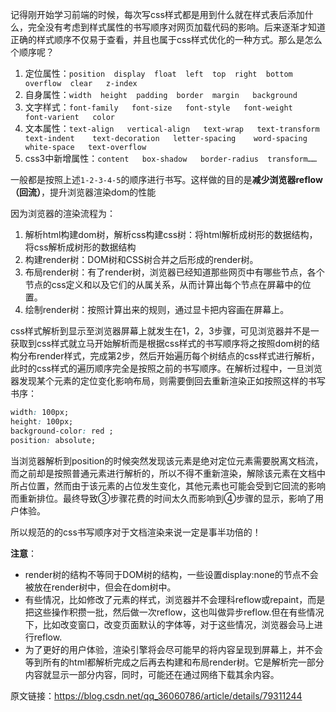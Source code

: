 记得刚开始学习前端的时候，每次写css样式都是用到什么就在样式表后添加什么，完全没有考虑到样式属性的书写顺序对网页加载代码的影响。后来逐渐才知道正确的样式顺序不仅易于查看，并且也属于css样式优化的一种方式。那么是怎么个顺序呢？

1. 定位属性：`position  display  float  left  top  right  bottom   overflow  clear   z-index`
2. 自身属性：`width  height  padding  border  margin   background`
3. 文字样式：`font-family   font-size   font-style   font-weight   font-varient   color   `
4. 文本属性：`text-align   vertical-align   text-wrap   text-transform   text-indent    text-decoration   letter-spacing    word-spacing    white-space   text-overflow`
5. css3中新增属性：`content   box-shadow   border-radius  transform……`

一般都是按照上述`1-2-3-4-5`的顺序进行书写。这样做的目的是**减少浏览器reflow（回流）**，提升浏览器渲染dom的性能



因为浏览器的渲染流程为：

1. 解析html构建dom树，解析css构建css树：将html解析成树形的数据结构，将css解析成树形的数据结构
2. 构建render树：DOM树和CSS树合并之后形成的render树。
3. 布局render树：有了render树，浏览器已经知道那些网页中有哪些节点，各个节点的css定义和以及它们的从属关系，从而计算出每个节点在屏幕中的位置。
4. 绘制render树：按照计算出来的规则，通过显卡把内容画在屏幕上。

css样式解析到显示至浏览器屏幕上就发生在1，2，3步骤，可见浏览器并不是一获取到css样式就立马开始解析而是根据css样式的书写顺序将之按照dom树的结构分布render样式，完成第2步，然后开始遍历每个树结点的css样式进行解析，此时的css样式的遍历顺序完全是按照之前的书写顺序。在解析过程中，一旦浏览器发现某个元素的定位变化影响布局，则需要倒回去重新渲染正如按照这样的书写书序：

```css
width: 100px;
height: 100px;
background-color: red ;
position: absolute;
```

当浏览器解析到position的时候突然发现该元素是绝对定位元素需要脱离文档流，而之前却是按照普通元素进行解析的，所以不得不重新渲染，解除该元素在文档中所占位置，然而由于该元素的占位发生变化，其他元素也可能会受到它回流的影响而重新排位。最终导致③步骤花费的时间太久而影响到④步骤的显示，影响了用户体验。

所以规范的的css书写顺序对于文档渲染来说一定是事半功倍的！



**注意**：

+ render树的结构不等同于DOM树的结构，一些设置display:none的节点不会被放在render树中，但会在dom树中。
+ 有些情况，比如修改了元素的样式，浏览器并不会理科reflow或repaint，而是把这些操作积攒一批，然后做一次reflow，这也叫做异步reflow.但在有些情况下，比如改变窗口，改变页面默认的字体等，对于这些情况，浏览器会马上进行reflow.
+ 为了更好的用户体验，渲染引擎将会尽可能早的将内容呈现到屏幕上，并不会等到所有的html都解析完成之后再去构建和布局render树。它是解析完一部分内容就显示一部分内容，同时，可能还在通过网络下载其余内容。



原文链接：https://blog.csdn.net/qq_36060786/article/details/79311244